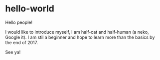 # hello-world

Hello people!

I would like to introduce myself, I am half-cat and half-human (a neko, Google it).
I am stil a beginner and hope to learn more than the basics by the end of 2017.

See ya!
